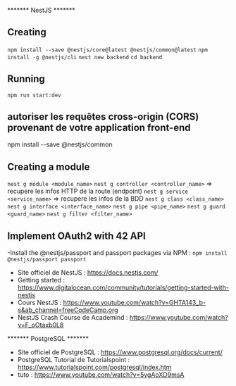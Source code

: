 ******* NestJS *******
## Creating
`npm install --save @nestjs/core@latest @nestjs/common@latest`
`npm install -g @nestjs/cli`
`nest new backend`
`cd backend`

## Running
`npm run start:dev`

## autoriser les requêtes cross-origin (CORS) provenant de votre application front-end
npm install --save @nestjs/common



## Creating a module
`nest g module <module_name>`
`nest g controller <controller_name>` => recupere les infos HTTP de la route (endpoint)
`nest g service <service_name>` => recupere les infos de la BDD
`nest g class <class_name>`
`nest g interface <interface_name>`
`nest g pipe <pipe_name>`
`nest g guard <guard_name>`
`nest g filter <filter_name>`

## Implement OAuth2 with 42 API
-Install the @nestjs/passport and passport packages via NPM :
`npm install @nestjs/passport passport`







- Site officiel de NestJS :
https://docs.nestjs.com/
- Getting started :
https://www.digitalocean.com/community/tutorials/getting-started-with-nestjs
- Cours NestJS :
https://www.youtube.com/watch?v=GHTA143_b-s&ab_channel=freeCodeCamp.org
- NestJS Crash Course de Academind :
https://www.youtube.com/watch?v=F_oOtaxb0L8

******* PostgreSQL *******
- Site officiel de PostgreSQL :
https://www.postgresql.org/docs/current/
- PostgreSQL Tutorial de Tutorialspoint :
https://www.tutorialspoint.com/postgresql/index.htm
- tuto :
https://www.youtube.com/watch?v=5ygAoXD9msA

